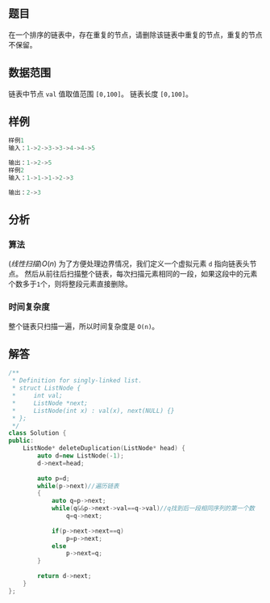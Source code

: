## 题目
在一个排序的链表中，存在重复的节点，请删除该链表中重复的节点，重复的节点不保留。

## 数据范围
链表中节点 `val` 值取值范围 `[0,100]`。
链表长度 `[0,100]`。

## 样例
```c++
样例1
输入：1->2->3->3->4->4->5

输出：1->2->5
样例2
输入：1->1->1->2->3

输出：2->3
```

## 分析
### 算法
$(线性扫描) O(n)$
为了方便处理边界情况，我们定义一个虚拟元素 `d` 指向链表头节点。
然后从前往后扫描整个链表，每次扫描元素相同的一段，如果这段中的元素个数多于`1`个，则将整段元素直接删除。

### 时间复杂度
整个链表只扫描一遍，所以时间复杂度是 `O(n)`。

## 解答
```c++
/**
 * Definition for singly-linked list.
 * struct ListNode {
 *     int val;
 *     ListNode *next;
 *     ListNode(int x) : val(x), next(NULL) {}
 * };
 */
class Solution {
public:
    ListNode* deleteDuplication(ListNode* head) {
        auto d=new ListNode(-1);
        d->next=head;
        
        auto p=d;
        while(p->next)//遍历链表
        {
            auto q=p->next;
            while(q&&p->next->val==q->val)//q找到后一段相同序列的第一个数
                q=q->next;
            
            if(p->next->next==q) 
                p=p->next;
            else 
                p->next=q;
        }
        
        return d->next;
    }
};

```